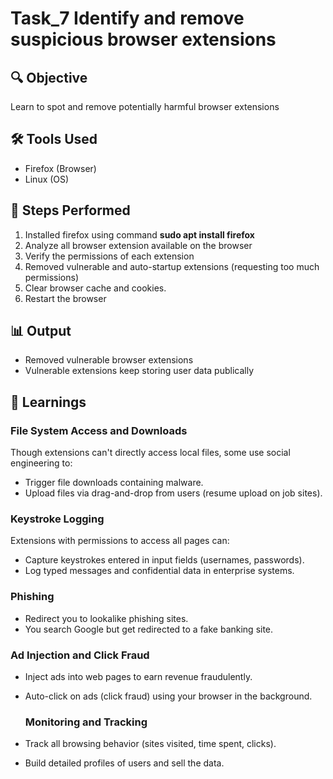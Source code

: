 # Task_7 Identify and remove suspicious browser extensions

## 🔍 Objective
 Learn to spot and remove potentially harmful browser extensions
## 🛠 Tools Used
- Firefox (Browser)
- Linux (OS)

## 🧪 Steps Performed
1. Installed firefox using command **sudo apt install firefox**
2. Analyze all browser extension available on the browser
3. Verify the permissions of each extension
4. Removed vulnerable and auto-startup extensions (requesting too much permissions)
5. Clear browser cache and cookies.
6. Restart the browser

## 📊 Output
- Removed vulnerable browser extensions
- Vulnerable extensions keep storing user data publically


## 🧠 Learnings
  
  ### File System Access and Downloads
   Though extensions can't directly access local files, some use social engineering to: 
  - Trigger file downloads containing malware. 
  - Upload files via drag-and-drop from users (resume upload on job sites).

   ### Keystroke Logging
   Extensions with permissions to access all pages can:
  - Capture keystrokes entered in input fields (usernames, passwords).
  - Log typed messages and confidential data in enterprise systems.

   ### Phishing
  - Redirect you to lookalike phishing sites.
  - You search Google but get redirected to a fake banking site.

   ### Ad Injection and Click Fraud
  - Inject ads into web pages to earn revenue fraudulently.
  - Auto-click on ads (click fraud) using your browser in the background.

     ### Monitoring and Tracking
  - Track all browsing behavior (sites visited, time spent, clicks).
  - Build detailed profiles of users and sell the data. 

